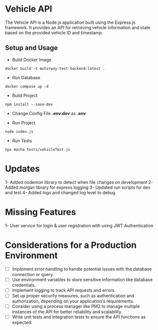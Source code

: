 # Vehicle API

The Vehicle API is a Node.js application built using the Express.js framework. It provides an API for retrieving vehicle information and state based on the provided vehicle ID and timestamp.

## Setup and Usage

- Build Docker Image

```
docker build -t motorway-test-backend:latest .
```

- Run Database

```
docker compose up -d
```

- Build Project

```
npm install --save-dev
```

- Change Config File **.env.dev** as **.env**

- Run Project

```
node index.js
```

- Run Tests

```
npx mocha tests/vehicleTest.js
```

# Updates

1- Added nodemon library to detect when file changes on development
2- Added morgan library for express logging
3- Updated run scripts for dev and test
4- Added logs and changed log level to debug

# Missing Features

1- User service for login & user registration with using JWT Authentication

# Considerations for a Production Environment

- [ ] Implement error handling to handle potential issues with the database connection or query.
- [ ] Use environment variables to store sensitive information like database credentials.
- [ ] Implement logging to track API requests and errors.
- [ ] Set up proper security measures, such as authentication and authorization, depending on your application's requirements.
- [ ] Consider using a process manager like PM2 to manage multiple instances of the API for better reliability and scalability.
- [ ] Write unit tests and integration tests to ensure the API functions as expected.
